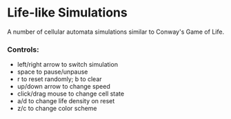# Life-like Simulations
A number of cellular automata simulations similar to Conway's Game of Life.
### Controls:
- left/right arrow to switch simulation
- space to pause/unpause
- r to reset randomly; b to clear
- up/down arrow to change speed
- click/drag mouse to change cell state
- a/d to change life density on reset
- z/c to change color scheme
